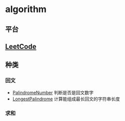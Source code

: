 # algorithm

## 平台

## [LeetCode](./LeetCode/README.md)

## 种类

### 回文

<!-- > [leetcode 回文有关的问题](https://leetcode.com/problemset/all/?search=Palindrom) -->

- [PalindromeNumber](./LeetCode/0009-PalindromeNumber.js) 判断是否是回文数字
- [LongestPalindrome](./LeetCode/0409-LongestPalindrome.js) 计算能组成最长回文的字符串长度

### 求和

